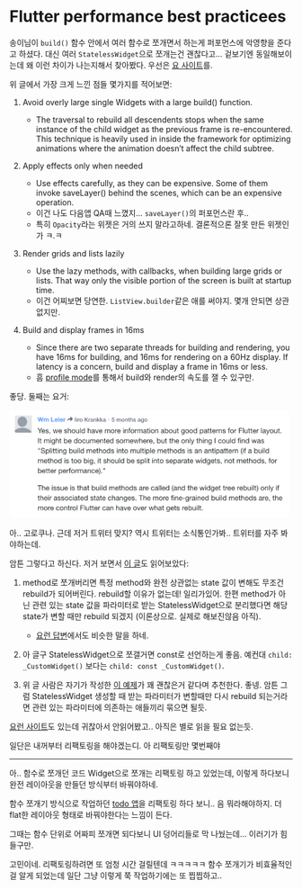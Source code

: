 # Flutter performance best practicees

송이님이 `build()` 함수 안에서 여러 함수로 쪼개면서 하는게 퍼포먼스에 악영향을 준다고 하셨다.
대신 여러 `StatelessWidget`으로 쪼개는건 괜찮다고... 겉보기엔 동일해보이는데 왜 이런 차이가 나는지해서 찾아봤다.
우선은 [요 사이트](https://flutter.dev/docs/testing/best-practices)를.

위 글에서 가장 크게 느낀 점들 몇가지를 적어보면:

1. Avoid overly large single Widgets with a large build() function.
    - The traversal to rebuild all descendents stops when the same instance of the child widget as the previous frame is re-encountered. This technique is heavily used in inside the framework for optimizing animations where the animation doesn’t affect the child subtree.
    
2. Apply effects only when needed
    - Use effects carefully, as they can be expensive. Some of them invoke saveLayer() behind the scenes, which can be an expensive operation.
    - 이건 나도 다음앱 QA때 느꼈지... `saveLayer()`의 퍼포먼스란 후..
    - 특히 `Opacity`라는 위젯은 거의 쓰지 말라고하네. 결론적으론 잘못 만든 위젯인가 ㅋ.ㅋ

3. Render grids and lists lazily
    - Use the lazy methods, with callbacks, when building large grids or lists. That way only the visible portion of the screen is built at startup time.
    - 이건 어찌보면 당연한. `ListView.builder`같은 애를 써야지. 몇개 안되면 상관없지만.
    
4. Build and display frames in 16ms
    - Since there are two separate threads for building and rendering, you have 16ms for building, and 16ms for rendering on a 60Hz display. If latency is a concern, build and display a frame in 16ms or less.
    - 흠 [profile mode](https://flutter.dev/docs/testing/build-modes#profile)를 통해서 build와 render의 속도를 잴 수 있구만.
    
좋당. 둘째는 요거: 

![](../images/performance_best_practices.png)

아.. 고로쿠나. 근데 저거 트위터 맞지? 역시 트위터는 소식통인가봐.. 트위터를 자주 봐야하는데.

암튼 그렇다고 하신다. 저거 보면서 [이 글](https://iirokrankka.com/2018/12/11/splitting-widgets-to-methods-performance-antipattern/)도 읽어보았다:

1. method로 쪼개버리면 특정 method와 완전 상관없는 state 값이 변해도 무조건 rebuild가 되어버린다. rebuild할 이유가 없는데! 일리가있어.
한편 method가 아닌 관련 있는 state 값을 파라미터로 받는 StatelessWidget으로 분리했다면 해당 state가 변할 때만 rebuild 되겠지 (이론상으로. 실제로 해보진않음 아직).
    - [요런 답변](https://stackoverflow.com/a/53234826)에서도 비슷한 말을 하네.
    
2. 아 글구 StatelessWidget으로 쪼갤거면 const로 선언하는게 좋음. 예컨대 `child: _CustomWidget()` 보다는 `child: const _CustomWidget()`.

3. 위 글 사람은 자기가 작성한 [이 예제](https://github.com/roughike/inKino/blob/development/mobile/lib/ui/event_details/event_backdrop_photo.dart)가 꽤 괜찮은거 같다며 추천한다. 좋넹.
암튼 그럼 StatelessWidget 생성할 때 받는 파라미터가 변할때만 다시 rebuild 되는거라면 관련 있는 파라미터에 의존하는 애들끼리 묶으면 될듯.

[요런 사이트](https://api.flutter.dev/flutter/widgets/StatefulWidget-class.html#performance-considerations)도 있는데 귀찮아서 안읽어봤고.. 아직은 별로 읽을 필요 없는듯.

일단은 내꺼부터 리팩토링을 해야겠는디. 아 리팩토링만 몇번째야

---

아.. 함수로 쪼개던 코드 Widget으로 쪼개는 리팩토링 하고 있었는데,
이렇게 하다보니 완전 레이아웃을 만들던 방식부터 바꿔야하네.

함수 쪼개기 방식으로 작업하던 [todo 앱](https://github.com/giantsol/todo-app)을 리팩토링 하다 보니..
음 뭐라해야하지. 더 flat한 레이아웃 형태로 바꿔야한다는 느낌이 든다.

그때는 함수 단위로 어짜피 쪼개면 되다보니 UI 덩어리들로 막 나눴는데...
이러기가 힘들구만.

고민이네.
리팩토링하려면 또 엄청 시간 걸릴텐데 ㅋㅋㅋㅋㅋ
함수 쪼개기가 비효율적인걸 알게 되었는데 일단 그냥 이렇게 쭉 작업하기에는 또 찝찝하고..
